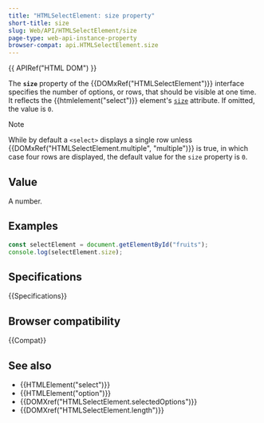 ```yaml
---
title: "HTMLSelectElement: size property"
short-title: size
slug: Web/API/HTMLSelectElement/size
page-type: web-api-instance-property
browser-compat: api.HTMLSelectElement.size
---
```


{{ APIRef("HTML DOM") }}

The **`size`** property of the {{DOMxRef("HTMLSelectElement")}} interface specifies the number of options, or rows, that should be visible at one time. It reflects the {{htmlelement("select")}} element's [`size`](/en-US/docs/Web/HTML/Reference/Elements/select#size) attribute. If omitted, the value is `0`.

> [!NOTE]
> While by default a `<select>` displays a single row unless {{DOMxRef("HTMLSelectElement.multiple", "multiple")}} is true, in which case four rows are displayed, the default value for the `size` property is `0`.

## Value

A number.

## Examples

```js
const selectElement = document.getElementById("fruits");
console.log(selectElement.size);
```

## Specifications

{{Specifications}}

## Browser compatibility

{{Compat}}

## See also

- {{HTMLElement("select")}}
- {{HTMLElement("option")}}
- {{DOMXref("HTMLSelectElement.selectedOptions")}}
- {{DOMXref("HTMLSelectElement.length")}}
